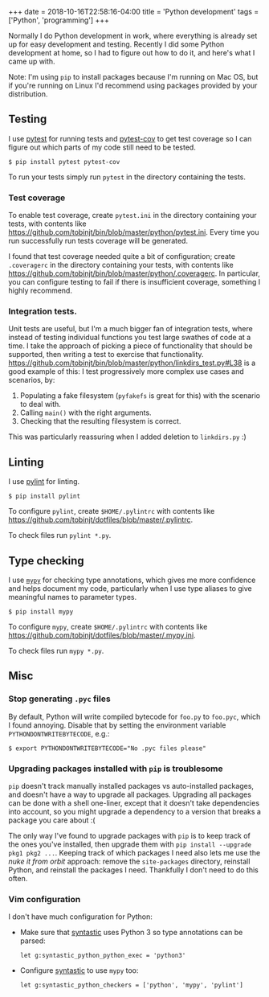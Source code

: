 +++
date = 2018-10-16T22:58:16-04:00
title = 'Python development'
tags = ['Python', 'programming']
+++

Normally I do Python development in work, where everything is already set up for
easy development and testing.  Recently I did some Python development at home,
so I had to figure out how to do it, and here's what I came up with.

Note: I'm using `pip` to install packages because I'm running on Mac OS, but if
you're running on Linux I'd recommend using packages provided by your
distribution.

## Testing

I use [pytest](https://docs.pytest.org/) for running tests and
[pytest-cov](https://pypi.python.org/pypi/pytest-cov) to get test coverage so I
can figure out which parts of my code still need to be tested.

`$ pip install pytest pytest-cov`

To run your tests simply run `pytest` in the directory containing the tests.

### Test coverage

To enable test coverage, create `pytest.ini` in the directory containing your
tests, with contents like
<https://github.com/tobinjt/bin/blob/master/python/pytest.ini>.  Every time you
run successfully run tests coverage will be generated.

I found that test coverage needed quite a bit of configuration; create
`.coveragerc` in the directory containing your tests, with contents like
<https://github.com/tobinjt/bin/blob/master/python/.coveragerc>.  In particular,
you can configure testing to fail if there is insufficient coverage, something I
highly recommend.

### Integration tests.

Unit tests are useful, but I'm a much bigger fan of integration tests, where
instead of testing individual functions you test large swathes of code at a
time.  I take the approach of picking a piece of functionality that should be
supported, then writing a test to exercise that functionality.
<https://github.com/tobinjt/bin/blob/master/python/linkdirs_test.py#L38> is a
good example of this: I test progressively more complex use cases and scenarios,
by:

1. Populating a fake filesystem (`pyfakefs` is great for this) with the scenario
   to deal with.
1. Calling `main()` with the right arguments.
1. Checking that the resulting filesystem is correct.

This was particularly reassuring when I added deletion to `linkdirs.py` :)

## Linting

I use [pylint](https://www.pylint.org/) for linting.

`$ pip install pylint`

To configure `pylint`, create `$HOME/.pylintrc` with contents like
<https://github.com/tobinjt/dotfiles/blob/master/.pylintrc>.

To check files run `pylint *.py`.

## Type checking

I use [`mypy`](https://mypy.readthedocs.io/en/latest/index.html) for checking
type annotations, which gives me more confidence and helps document my code,
particularly when I use type aliases to give meaningful names to parameter
types.

`$ pip install mypy`

To configure `mypy`, create `$HOME/.pylintrc` with contents like
<https://github.com/tobinjt/dotfiles/blob/master/.mypy.ini>.

To check files run `mypy *.py`.

## Misc

### Stop generating `.pyc` files

By default, Python will write compiled bytecode for `foo.py` to `foo.pyc`, which
I found annoying.  Disable that by setting the environment variable
`PYTHONDONTWRITEBYTECODE`, e.g.:

`$ export PYTHONDONTWRITEBYTECODE="No .pyc files please"`

### Upgrading packages installed with `pip` is troublesome

`pip` doesn't track manually installed packages vs auto-installed packages, and
doesn't have a way to upgrade all packages.  Upgrading all packages can be done
with a shell one-liner, except that it doesn't take dependencies into account,
so you might upgrade a dependency to a version that breaks a package you care
about :(

The only way I've found to upgrade packages with `pip` is to keep track of the
ones you've installed, then upgrade them with `pip install --upgrade pkg1 pkg2
...`.  Keeping track of which packages I need also lets me use the *nuke it from
orbit* approach: remove the `site-packages` directory, reinstall Python, and
reinstall the packages I need.  Thankfully I don't need to do this often.

### Vim configuration

I don't have much configuration for Python:

*   Make sure that [syntastic](https://github.com/vim-syntastic/syntastic) uses
    Python 3 so type annotations can be parsed:

    ```vim
    let g:syntastic_python_python_exec = 'python3'
    ```

*   Configure [syntastic](https://github.com/vim-syntastic/syntastic) to use
    `mypy` too:

    ```vim
    let g:syntastic_python_checkers = ['python', 'mypy', 'pylint']
    ```
